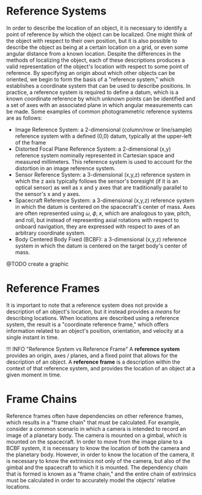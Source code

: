 # Reference Systems

In order to describe the location of an object, it is necessary to identify a point of reference by which the object can be localized. One might think of the object with respect to their own position, but it is also possible to describe the object as being at a certain location on a grid, or even some angular distance from a known location.  Despite the differences in the methods of localizing the object, each of these descriptions produces a valid representation of the object's location with respect to some point of reference.  By specifying an origin about which other objects can be oriented, we begin to form the basis of a "reference system," which establishes a coordinate system that can be used to describe positions.  In practice, a reference system is required to define a datum, which is a known coordinate reference by which unknown points can be identified and a set of axes with an associated plane in which angular measurements can be made.  Some examples of common photogrammetric reference systems are as follows:

- Image Reference System: a 2-dimensional (column/row or line/sample) reference system with a defined (0,0) datum, typically at the upper-left of the frame
- Distorted Focal Plane Reference System: a 2-dimensional (x,y) reference system nominally represented in Cartesian space and measured millimeters.  This reference system is used to account for the distortion in an image reference system.
- Sensor Reference System: a 3-dimensional (x,y,z) reference system in which the z axis typically follows the sensor's boresight (if it is an optical sensor) as well as x and y axes that are traditionally parallel to the sensor's x and y axes.
- Spacecraft Reference System: a 3-dimensional (x,y,z) reference system in which the datum is centered on the spacecraft's center of mass. Axes are often represented using 𝜔, 𝜙, 𝜅, which are analogous to yaw, pitch, and roll, but instead of representing axial rotations with respect to onboard navigation, they are expressed with respect to axes of an arbitrary coordinate system.
- Body Centered Body Fixed (BCBF): a 3-dimensional (x,y,z) reference system in which the datum is centered on the target body's center of mass.

@TODO create a graphic

# Reference Frames
It is important to note that a reference system does not provide a description of an object's location, but it instead provides a _means_ for describing locations.  When locations are described using a reference system, the result is a "coordinate reference frame," which offers information related to an object's position, orientation, and velocity at a single instant in time.

!!! INFO "Reference System vs Reference Frame"
    A __reference system__ provides an origin, axes / planes, and a fixed point that allows for the description of an object.  A __reference frame__ is a description within the context of that reference system, and provides the location of an object at a given moment in time.

# Frame Chains

Reference frames often have dependencies on other reference frames, which results in a "frame chain" that must be calculated. For example, consider a common scenario in which a camera is intended to record an image of a planetary body.  The camera is mounted on a gimbal, which is mounted on the spacecraft.  In order to move from the image plane to a BCBF system, it is necessary to know the location of both the camera and the planetary body.  However, in order to know the location of the camera, it is necessary to know the extrinsics not only of the camera, but also of the gimbal and the spacecraft to which it is mounted.  The dependency chain that is formed is known as a "frame chain," and the entire chain of extrinsics must be calculated in order to accurately model the objects' relative locations.
